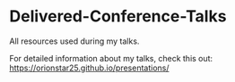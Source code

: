 # Delivered-Conference-Talks
All resources used during my talks.

For detailed information about my talks, check this out: https://orionstar25.github.io/presentations/
